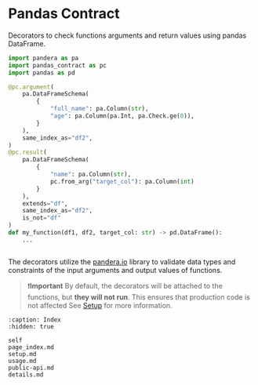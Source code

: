# Pandas Contract
Decorators to check functions arguments and return values using pandas DataFrame.

```python
import pandera as pa
import pandas_contract as pc
import pandas as pd

@pc.argument(
    pa.DataFrameSchema(
        {
            "full_name": pa.Column(str),
            "age": pa.Column(pa.Int, pa.Check.ge(0)),
        }
    ),
    same_index_as="df2",
)
@pc.result(
    pa.DataFrameSchema(
        {
            "name": pa.Column(str),
            pc.from_arg("target_col"): pa.Column(int)
        }
    ),
    extends="df",
    same_index_as="df2",
    is_not="df"
)
def my_function(df1, df2, target_col: str) -> pd.DataFrame():
    ...



```
The decorators utilize the [pandera.io](https://pandera.readthedocs.io/) library to validate
data types and constraints of the input arguments and output values of functions.

> ❗**Important** By default, the decorators will be attached to the functions, but
> **they will not run**. This ensures that production code is not affected
> See [Setup](setup.md) for more information.

```{toctree}
:caption: Index
:hidden: true

self
page_index.md
setup.md
usage.md
public-api.md
details.md
```
